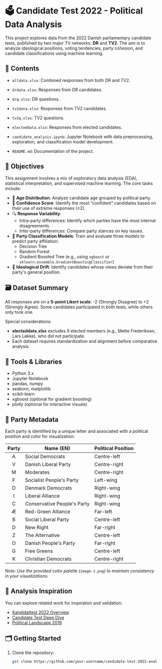 # 🗳️ Candidate Test 2022 - Political Data Analysis

This project explores data from the 2022 Danish parliamentary candidate tests, published by two major TV networks: **DR** and **TV2**. The aim is to analyze ideological positions, voting tendencies, party cohesion, and candidate classifications using machine learning.

## 📁 Contents

- `alldata.xlsx`: Combined responses from both DR and TV2.
- `drdata.xlsx`: Responses from DR candidates.
- `drq.xlsx`: DR questions.
- `tv2data.xlsx`: Responses from TV2 candidates.
- `tv2q.xlsx`: TV2 questions.
- `electeddata.xlsx`: Responses from elected candidates.

- `candidate_analysis.ipynb`: Jupyter Notebook with data preprocessing, exploration, and classification model development.
- `README.md`: Documentation of the project.

## 🎯 Objectives

This assignment involves a mix of exploratory data analysis (EDA), statistical interpretation, and supervised machine learning. The core tasks include:

- 🧓 **Age Distribution**: Analyze candidate age grouped by political party.
- 💬 **Confidence Score**: Identify the most “confident” candidates based on their use of extreme responses (±2).
- 🔍 **Response Variability**:
  - Intra-party differences: Identify which parties have the most internal disagreements.
  - Inter-party differences: Compare party stances on key issues.
- 🤖 **Party Classification Models**:
  Train and evaluate three models to predict party affiliation:
  - Decision Tree
  - Random Forest
  - Gradient Boosted Tree (e.g., using `xgboost` or `sklearn.ensemble.GradientBoostingClassifier`)
- 🧭 **Ideological Drift**: Identify candidates whose views deviate from their party's general position.

## 🗃️ Dataset Summary

All responses are on a **5-point Likert scale**: -2 (Strongly Disagree) to +2 (Strongly Agree). Some candidates participated in both tests, while others only took one.

Special considerations:
- **electeddata.xlsx** excludes 9 elected members (e.g., Mette Frederiksen, Lars Løkke), who did not participate.
- Each dataset requires standardization and alignment before comparative analysis.

## 🧪 Tools & Libraries

- Python 3.x
- Jupyter Notebook
- pandas, numpy
- seaborn, matplotlib
- scikit-learn
- xgboost (optional for gradient boosting)
- plotly (optional for interactive visuals)

## 🎨 Party Metadata

Each party is identified by a unique letter and associated with a political position and color for visualization:

| Party | Name (EN) | Political Position |
| :-: | ------------------------- | ---------------- |
| A | Social Democrats           | Centre-left      |
| V | Danish Liberal Party       | Centre-right     |
| M | Moderates                  | Centre-right     |
| F | Socialist People's Party   | Left-wing        |
| D | Denmark Democrats          | Right-wing       |
| I | Liberal Alliance           | Right-wing       |
| C | Conservative People's Party| Right-wing       |
| Æ | Red-Green Alliance         | Far-left         |
| B | Social Liberal Party       | Centre-left      |
| D | New Right                  | Far-right        |
| Z | The Alternative            | Centre-left      |
| O | Danish People's Party      | Far-right        |
| G | Free Greens                | Centre-left      |
| K | Christian Democrats        | Centre-right     |

*Note: Use the provided color palette (`image-1.png`) to maintain consistency in your visualizations.*

## 🧭 Analysis Inspiration

You can explore related work for inspiration and validation:

- [Kandidattest 2022 Overview](https://v2022.dumdata.dk/)
- [Candidate Test Deep Dive](https://kwedel.github.io/kandidattest2022/)
- [Political Landscape 2019](https://kwedel.github.io/kandidattest2019/)

## 🗂️ Getting Started

1. Clone the repository:
   ```bash
   git clone https://github.com/your-username/candidate-test-2022-analysis.git
